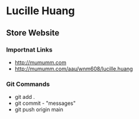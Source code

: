 # Lucille Huang

## Store Website

### Importnat Links

- http://mumumm.com
- http://mumumm.com/aau/wnm608/lucille.huang

### Git Commands

- git add .
- git commit - "messages"
- git push origin main